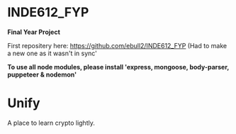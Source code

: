 # INDE612_FYP

**Final Year Project**

First repositery here: https://github.com/ebull2/INDE612_FYP (Had to make a new one as it wasn't in sync' 

**To use all node modules, please install 'express, mongoose, body-parser, puppeteer & nodemon'**



# Unify 

A place to learn  crypto lightly.

